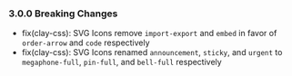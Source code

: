 ### 3.0.0 Breaking Changes

* fix(clay-css): SVG Icons remove `import-export` and `embed` in favor of `order-arrow` and `code` respectively
* fix(clay-css): SVG Icons renamed `announcement`, `sticky`, and `urgent` to `megaphone-full`, `pin-full`, and `bell-full` respectively